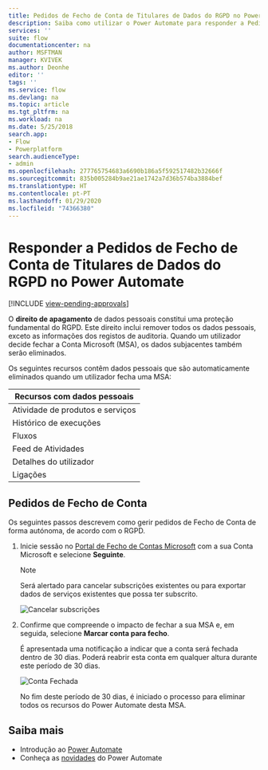 ```yaml
---
title: Pedidos de Fecho de Conta de Titulares de Dados do RGPD no Power Automate para Contas Microsoft (MSA) | Microsoft Docs
description: Saiba como utilizar o Power Automate para responder a Pedidos de Fecho de Conta de Titulares de Dados do RGPD para Contas Microsoft.
services: ''
suite: flow
documentationcenter: na
author: MSFTMAN
manager: KVIVEK
ms.author: Deonhe
editor: ''
tags: ''
ms.service: flow
ms.devlang: na
ms.topic: article
ms.tgt_pltfrm: na
ms.workload: na
ms.date: 5/25/2018
search.app:
- Flow
- Powerplatform
search.audienceType:
- admin
ms.openlocfilehash: 277765754683a6690b186a5f592517482b32666f
ms.sourcegitcommit: 835b005284b9ae21ae1742a7d36b574ba3884bef
ms.translationtype: HT
ms.contentlocale: pt-PT
ms.lasthandoff: 01/29/2020
ms.locfileid: "74366380"
---
```

# <a name="responding-to-gdpr-data-subject-account-close-requests-for-power-automate"></a>Responder a Pedidos de Fecho de Conta de Titulares de Dados do RGPD no Power Automate
[!INCLUDE [view-pending-approvals](includes/cc-rebrand.md)]

O **direito de apagamento** de dados pessoais constitui uma proteção fundamental do RGPD. Este direito inclui remover todos os dados pessoais, exceto as informações dos registos de auditoria. Quando um utilizador decide fechar a Conta Microsoft (MSA), os dados subjacentes também serão eliminados.

Os seguintes recursos contêm dados pessoais que são automaticamente eliminados quando um utilizador fecha uma MSA:

|Recursos com dados pessoais|
|------|
|Atividade de produtos e serviços|
|Histórico de execuções|
|Fluxos|
|Feed de Atividades|
|Detalhes do utilizador|
|Ligações|

## <a name="account-close-requests"></a>Pedidos de Fecho de Conta

Os seguintes passos descrevem como gerir pedidos de Fecho de Conta de forma autónoma, de acordo com o RGPD.

1. Inicie sessão no [Portal de Fecho de Contas Microsoft](https://go.microsoft.com/fwlink/?LinkId=523898) com a sua Conta Microsoft e selecione **Seguinte**.

    > [!NOTE]
    > Será alertado para cancelar subscrições existentes ou para exportar dados de serviços existentes que possa ter subscrito.
    >
    >

    ![Cancelar subscrições](./media/gdpr-dsr-delete-msa/accountclose.png)

1. Confirme que compreende o impacto de fechar a sua MSA e, em seguida, selecione **Marcar conta para fecho**.

    É apresentada uma notificação a indicar que a conta será fechada dentro de 30 dias. Poderá reabrir esta conta em qualquer altura durante este período de 30 dias.

    ![Conta Fechada](./media/gdpr-dsr-delete-msa/accountclosed.png)

    No fim deste período de 30 dias, é iniciado o processo para eliminar todos os recursos do Power Automate desta MSA.

## <a name="learn-more"></a>Saiba mais

* Introdução ao [Power Automate](getting-started.md)
* Conheça as [novidades](release-notes.md) do Power Automate
